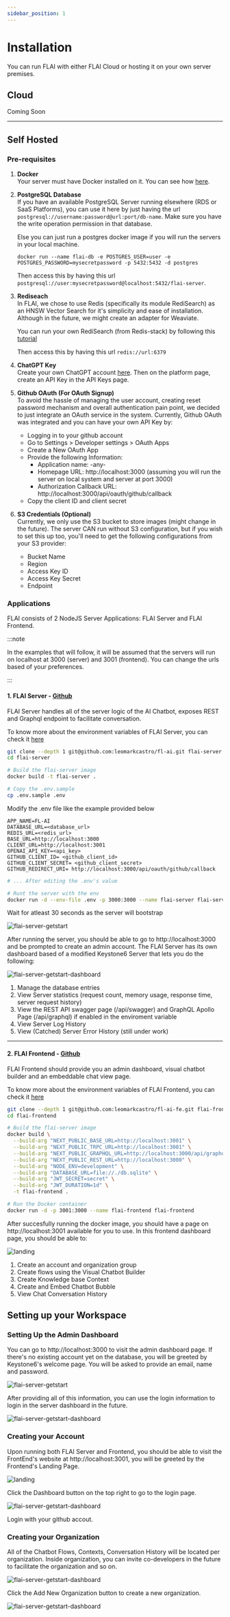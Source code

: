 ```yaml
---
sidebar_position: 1
---
```


# Installation

You can run FLAI with either FLAI Cloud or hosting it on your own server premises.

## Cloud

Coming Soon

---

## Self Hosted

### Pre-requisites

1. **Docker**  
   Your server must have Docker installed on it. You can see how [here](https://www.digitalocean.com/community/tutorials/how-to-install-and-use-docker-on-ubuntu-20-04).

2. **PostgreSQL Database**  
   If you have an available PostgreSQL Server running elsewhere (RDS or SaaS Platforms), you can use it here by just having the url `postgresql://username:password@url:port/db-name`. Make sure you have the write operation permission in that database.

   Else you can just run a postgres docker image if you will run the servers in your local machine.

   `docker run --name flai-db -e POSTGRES_USER=user -e POSTGRES_PASSWORD=mysecretpassword -p 5432:5432 -d postgres`

   Then access this by having this url `postgresql://user:mysecretpassword@localhost:5432/flai-server`.

3. **Rediseach**  
   In FLAI, we chose to use Redis (specifically its module RediSearch) as an HNSW Vector Search for it's simplicity and ease of installation. Although in the future, we might create an adapter for Weaviate.

   You can run your own RediSearch (from Redis-stack) by following this [tutorial](https://redis.io/learn/howtos/moviesdatabase/install)

   Then access this by having this url `redis://url:6379`

4. **ChatGPT Key**  
   Create your own ChatGPT account [here](https://auth.openai.com/authorize). Then on the platform page, create an API Key in the API Keys page.

5. **Github OAuth (For OAuth Signup)**  
   To avoid the hassle of managing the user account, creating reset password mechanism and overall authentication pain point, we decided to just integrate an OAuth service in the system. Currently, Github OAuth was integrated and you can have your own API Key by:

   - Logging in to your github account
   - Go to Settings > Developer settings > OAuth Apps
   - Create a New OAuth App
   - Provide the following Information:
     - Application name: -any-
     - Homepage URL: http://localhost:3000 (assuming you will run the server on local system and server at port 3000)
     - Authorization Callback URL: http://localhost:3000/api/oauth/github/callback
   - Copy the client ID and client secret

6. **S3 Credentials (Optional)**  
   Currently, we only use the S3 bucket to store images (might change in the future). The server CAN run without S3 configuration, but if you wish to set this up too, you'll need to get the following configurations from your S3 provider:
   - Bucket Name
   - Region
   - Access Key ID
   - Access Key Secret
   - Endpoint

### Applications

FLAI consists of 2 NodeJS Server Applications: FLAI Server and FLAI Frontend.

:::note

In the examples that will follow, it will be assumed that the servers will run on localhost at 3000 (server) and 3001 (frontend). You can change the urls based of your preferences.

:::

#### 1. FLAI Server - **[Github](https://github.com/leomarkcastro/fl-ai.git)**

FLAI Server handles all of the server logic of the AI Chatbot, exposes REST and Graphql endpoint to facilitate conversation.

To know more about the environment variables of FLAI Server, you can check it [here](/docs/configuration/deployment/server-env)

```sh
git clone --depth 1 git@github.com:leomarkcastro/fl-ai.git flai-server
cd flai-server

# Build the flai-server image
docker build -t flai-server .

# Copy the .env.sample
cp .env.sample .env
```

Modify the .env file like the example provided below

```.env
APP_NAME=FL-AI
DATABASE_URL=<database_url>
REDIS_URL=<redis_url>
BASE_URL=http://localhost:3000
CLIENT_URL=http://localhost:3001
OPENAI_API_KEY=<api_key>
GITHUB_CLIENT_ID= <github_client_id>
GITHUB_CLIENT_SECRET= <github_client_secret>
GITHUB_REDIRECT_URI= http://localhost:3000/api/oauth/github/callback
```

```sh
# ... After editing the .env's value

# Runt the server with the env
docker run -d --env-file .env -p 3000:3000 --name flai-server flai-server
```

Wait for atleast 30 seconds as the server will bootstrap

![flai-server-getstart](/img/flai-getstart-serverlogin.png)

After running the server, you should be able to go to http://localhost:3000 and be prompted to create an admin account. The FLAI Server has its own dashboard based of a modified Keystone6 Server that lets you do the following:

![flai-server-getstart-dashboard](/img/flai-getstart-dashboard.png)

1. Manage the database entries
2. View Server statistics (request count, memory usage, response time, server request history)
3. View the REST API swagger page (/api/swagger) and GraphQL Apollo Page (/api/graphql) if enabled in the enviroment variable
4. View Server Log History
5. View (Catched) Server Error History (still under work)

---

#### 2. FLAI Frontend - **[Github](https://github.com/leomarkcastro/fl-ai-fe.git)**

FLAI Frontend should provide you an admin dashboard, visual chatbot builder and an embeddable chat view page.

To know more about the environment variables of FLAI Frontend, you can check it [here](/docs/configuration/deployment/frontend-env)

```sh
git clone --depth 1 git@github.com:leomarkcastro/fl-ai-fe.git flai-frontend
cd flai-frontend

# Build the flai-server image
docker build \
  --build-arg "NEXT_PUBLIC_BASE_URL=http://localhost:3001" \
  --build-arg "NEXT_PUBLIC_TRPC_URL=http://localhost:3001" \
  --build-arg "NEXT_PUBLIC_GRAPHQL_URL=http://localhost:3000/api/graphql" \
  --build-arg "NEXT_PUBLIC_REST_URL=http://localhost:3000" \
  --build-arg "NODE_ENV=development" \
  --build-arg "DATABASE_URL=file://./db.sqlite" \
  --build-arg "JWT_SECRET=secret" \
  --build-arg "JWT_DURATION=1d" \
  -t flai-frontend .

# Run the Docker container
docker run -d -p 3001:3000 --name flai-frontend flai-frontend
```

After succesfully running the docker image, you should have a page on http://localhost:3001 available for you to use. In this frontend dashboard page, you should be able to:

![landing](/img/flai-getstart-frontendland.png)

1. Create an account and organization group
2. Create flows using the Visual Chatbot Builder
3. Create Knowledge base Context
4. Create and Embed Chatbot Bubble
5. View Chat Conversation History

## Setting up your Workspace

### Setting Up the Admin Dashboard

You can go to http://localhost:3000 to visit the admin dashboard page. If there's no existing account yet on the database, you will be greeted by Keystone6's welcome page. You will be asked to provide an email, name and password.

![flai-server-getstart](/img/flai-getstart-serverlogin.png)

After providing all of this information, you can use the login information to login in the server dashboard in the future.

![flai-server-getstart-dashboard](/img/flai-getstart-dashboard.png)

### Creating your Account

Upon running both FLAI Server and Frontend, you should be able to visit the FrontEnd's website at http://localhost:3001, you will be greeted by the Frontend's Landing Page.

![landing](/img/flai-getstart-frontendland.png)

Click the Dashboard button on the top right to go to the login page.

![flai-server-getstart-dashboard](/img/flai-getstart-frontendsignin.png)

Login with your github accout.

### Creating your Organization

All of the Chatbot Flows, Contexts, Conversation History will be located per organization. Inside organization, you can invite co-developers in the future to facilitate the organization and so on.

![flai-server-getstart-dashboard](/img/flai-getstart-frontendcreateorg.png)

Click the Add New Organization button to create a new organization.

![flai-server-getstart-dashboard](/img/flai-getstart-orgview.png)
